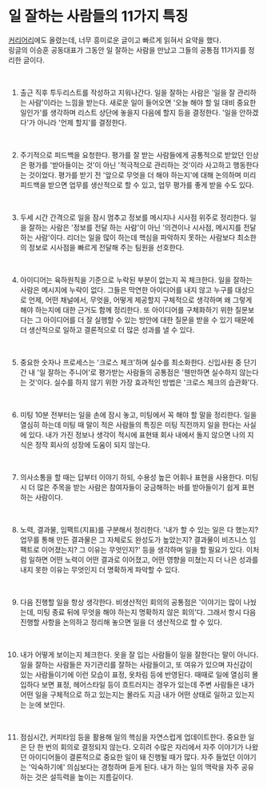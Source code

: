 # 일 잘하는 사람들의 11가지 특징

[커리어리](https://careerly.co.kr/comments/83079)에도 올렸는데, 너무 흥미로운 글이고 빠르게 읽혀서 요약을 했다.   
링글의 이승훈 공동대표가 그동안 일 잘하는 사람을 만났고 그들의 공통점 11가지를 정리한 글이다.   

<br>

1. 출근 직후 투두리스트를 작성하고 지워나간다.
일을 잘하는 사람은 '일을 잘 관리하는 사람'이라는 느낌을 받는다. 새로운 일이 들어오면 '오늘 해야 할 일 대비 중요한 일인가'를 생각하며 리스트 상단에 놓을지 다음에 할지 등을 결정한다. '일을 안하겠다'가 아니라 '언제 할지'를 결정한다.

<br>

2. 주기적으로 피드백을 요청한다.
평가를 잘 받는 사람들에게 공통적으로 받았던 인상은 평가를 '받아들이는 것'이 아닌 '적극적으로 관리하는 것'이라 사고하고 행동한다는 것이었다. 평가를 받기 전 '앞으로 무엇을 더 해야 하는지'에 대해 논의하며 미리 피드백을 받으면 업무를 생산적으로 할 수 있고, 업무 평가를 좋게 받을 수도 있다.

<br>

3. 두세 시간 간격으로 일을 잠시 멈추고 정보를 메시지나 시사점 위주로 정리한다.
일을 잘하는 사람은 '정보를 전달 하는 사람'이 아닌 '의견이나 시사점, 메시지를 전달하는 사람'이다. 리더는 일을 많이 하는데 핵심을 파악하지 못하는 사람보다 최소한의 정보로 시사점을 빠르게 전달해 주는 팀원을 선호한다.

<br>

4. 아이디어는 육하원칙을 기준으로 누락된 부분이 없는지 꼭 체크한다.
일을 잘하는 사람은 메시지에 누락이 없다. 그들은 막연한 아이디어를 내지 않고 누구를 대상으로 언제, 어떤 채널에서, 무엇을, 어떻게 제공할지 구체적으로 생각하며 왜 그렇게 해야 하는지에 대한 근거도 함께 정리한다. 또 아이디어를 구체화하기 위한 질문보다는 그 아이디어를 더 잘 실행할 수 있는 방안에 대한 질문을 받을 수 있기 때문에 더 생산적으로 일하고 결론적으로 더 많은 성과를 낼 수 있다.

<br>

5. 중요한 숫자나 프로세스는 '크로스 체크'하며 실수를 최소화한다.
신입사원 중 단기간 내 '일 잘하는 주니어'로 평가받는 사람들의 공통점은 '웬만하면 실수하지 않는다는 것'이다. 실수를 하지 않기 위한 가장 효과적인 방법은 '크로스 체크의 습관화'다.

<br>

6. 미팅 10분 전부터는 일을 손에 잠시 놓고, 미팅에서 꼭 해야 할 말을 정리한다.
일을 열심히 하는데 미팅 때 말이 적은 사람들의 특징은 미팅 직전까지 일을 한다는 사실에 있다. 내가 가진 정보나 생각이 적시에 표현돼 회사 내에서 돌지 않으면 나의 지식은 정작 회사의 성장에 도움이 되지 않는다.

<br>

7. 의사소통을 할 때는 답부터 이야기 하되, 수용성 높은 어휘나 표현을 사용한다.
미팅 시 더 많은 주목을 받는 사람은 참여자들이 궁금해하는 바를 받아들이기 쉽게 표현하는 사람이다.

<br>

8. 노력, 결과물, 임팩트(지표)를 구분해서 정리한다.
'내가 할 수 있는 일은 다 했는지? 업무를 통해 만든 결과물은 그 자체로도 완성도가 높았는지? 결과물이 비즈니스 임팩트로 이어졌는지? 그 이유는 무엇인지?' 등을 생각하며 일을 할 필요가 있다. 이처럼 일하면 어떤 노력이 어떤 결과로 이어졌고, 어떤 영향을 미쳤는지 더 나은 성과를 내지 못한 이유는 무엇인지 더 명확하게 파악할 수 있다.

<br>

9. 다음 진행할 일을 항상 생각한다.
비생산적인 회의의 공통점은 '이야기는 많이 나눴는데, 미팅 종료 뒤에 무엇을 해야 하는지 명확하지 않은 회의'다. 그래서 항시 다음 진행할 사항을 논의하고 정리해 놓으면 일을 더 생산적으로 할 수 있다.

<br>

10. 내가 어떻게 보이는지 체크한다.
옷을 잘 입는 사람들이 일을 잘한다는 말이 아니다. 일을 잘하는 사람들은 자기관리를 잘하는 사람들이고, 또 여유가 있으며 자신감이 있는 사람들이기에 이런 모습이 표정, 옷차림 등에 반영된다. 때때로 일에 열심히 몰입하다 보면 표정, 헤어스타일 등이 흐트러지는 경우가 있는데 주변 사람들은 내가 어떤 일을 구체적으로 하고 있는지는 몰라도 지금 내가 어떤 상태로 일하고 있는지는 눈에 보인다.

<br>

11. 점심시간, 커피타임 등을 활용해 일의 핵심을 자연스럽게 업데이트한다.
중요한 일은 단 한 번의 회의로 결정되지 않는다. 오히려 수많은 자리에서 자주 이야기가 나왔던 아이디어들이 결론적으로 중요한 일이 돼 진행될 때가 많다. 자주 들었던 이야기는 '익숙하기에' 의심보다는 경청하며 듣게 된다. 내가 하는 일의 맥락을 자주 공유하는 것은 설득력을 높이는 지름길이다.

